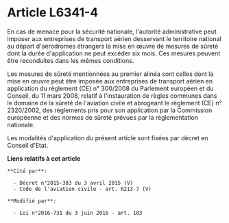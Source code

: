 # Article L6341-4

En cas de menace pour la sécurité nationale, l'autorité administrative peut imposer aux entreprises de transport aérien
desservant le territoire national au départ d'aérodromes étrangers la mise en œuvre de mesures de sûreté dont la durée
d'application ne peut excéder six mois. Ces mesures peuvent être reconduites dans les mêmes conditions. 

Les mesures de sûreté mentionnées au premier alinéa sont celles dont la mise en œuvre peut être imposée aux entreprises de
transport aérien en application du règlement (CE) n° 300/2008 du Parlement européen et du Conseil, du 11 mars 2008, relatif à
l'instauration de règles communes dans le domaine de la sûreté de l'aviation civile et abrogeant le règlement (CE) n°
2320/2002, des règlements pris pour son application par la Commission européenne et des normes de sûreté prévues par la
réglementation nationale. 

Les modalités d'application du présent article sont fixées par décret en Conseil d'Etat.

**Liens relatifs à cet article**

	**Cité par**:

	  - Décret n°2015-383 du 3 avril 2015 (V)
	  - Code de l'aviation civile - art. R213-7 (V)

	**Modifié par**:

	  - Loi n°2016-731 du 3 juin 2016 - art. 103
